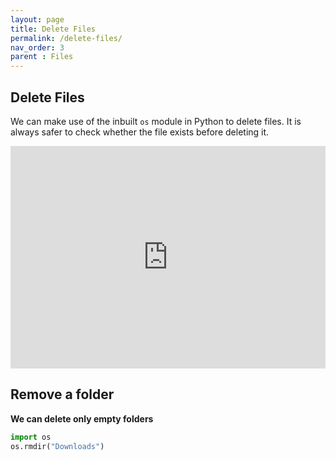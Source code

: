 ```yaml
---
layout: page
title: Delete Files 
permalink: /delete-files/
nav_order: 3
parent : Files
---
```



## Delete Files

We can make use of the inbuilt `os` module in Python to delete files. It is always safer to check whether the file exists before deleting it.

<div class="code-example">
<iframe src="https://trinket.io/embed/python3/5a531918e7" width="100%" height="356" frameborder="0" marginwidth="0" marginheight="0" allowfullscreen></iframe>
</div>

## Remove a folder
**We can delete only empty folders**

```python
import os
os.rmdir("Downloads")
```